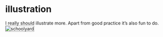 <!--
  id: 294
  date: 2007-03-29
  modified: 2012-07-03
  slug: illustration
  type: post
  excerpt: <p>I really should illustrate more. Apart from good practice it&#8217;s also fun to do.</p>
  categories: image
  tags: 
  inCv: 
  inPortfolio: 
  dateFrom: 
  dateTo: 
-->

# illustration

<p>I really should illustrate more. Apart from good practice it&#8217;s also fun to do.<br />
<img src="https://res.cloudinary.com/dn1rmdjs5/image/upload/v1566568756/rv/gtp-ill.jpg" alt="schoolyard" style="border:1px solid #999;" /></p>

